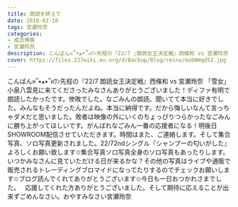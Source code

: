 ```yaml
---
title: 朗読を終えて
date: 2018-02-10
tags: 宮瀬玲奈
categories: 
- 成员博客
- 宮瀬玲奈
description: こんばんฅ՞•ﻌ•՞ฅﾜﾝ先程の『22/7 ;朗読女王決定戦』西條和 vs 宮瀬玲奈 「雪女」小泉八雲見に来てくださったみなさんありがとうございました！ディファ有明で朗読したかったです。惨敗でした。なごみんの朗読...
cover: https://files.227wiki.eu.org/d/Backup/Blog/reina/mobWmqdS2.jpg 
---
```


こんばんฅ՞•ﻌ•՞ฅﾜﾝ先程の『22/7 朗読女王決定戦』西條和 vs 宮瀬玲奈 「雪女」小泉八雲見に来てくださったみなさんありがとうございました！ディファ有明で朗読したかったです。惨敗でした。なごみんの朗読、聞いてて本当に好きでした。みんなもそうだったんだよね。本当に納得です。だから悔しいなんて言っちゃダメだと思いました。敗者は映像の外にいくのちょっぴりつらかったなごみんに勝ち上がってほしいです。がんばれなごみん一番の応援者になる！明後日SHOWROOM配信させていただきます。時間はまた、ご連絡します。そして集合写真、ソロ写真更新されました。22/72ndシングル『シャンプーの匂いがした』よろしくお願い致します✩集合写真ソロ写真全身のソロ写真もあったりします。いつかみなさんに見ていただける日が来るかな？その他の写真はライブや通販で販売されるトレーディングブロマイドになってたりするのでチェックお願いします✩ブログ読んでくれてありがとうございます✩今日も一日おつかれさまでした。   応援してくれた方ありがとうございました。そして期待に応えることが出来ずごめんなさい。おやすみなさい宮瀬玲奈


